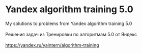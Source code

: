 # Yandex algorithm training 5.0

My solutions to problems from Yandex algorithm training 5.0\
\
Решения задач из Тренировки по алгоритмам 5.0 от Яндекс\
\
https://yandex.ru/yaintern/algorithm-training
